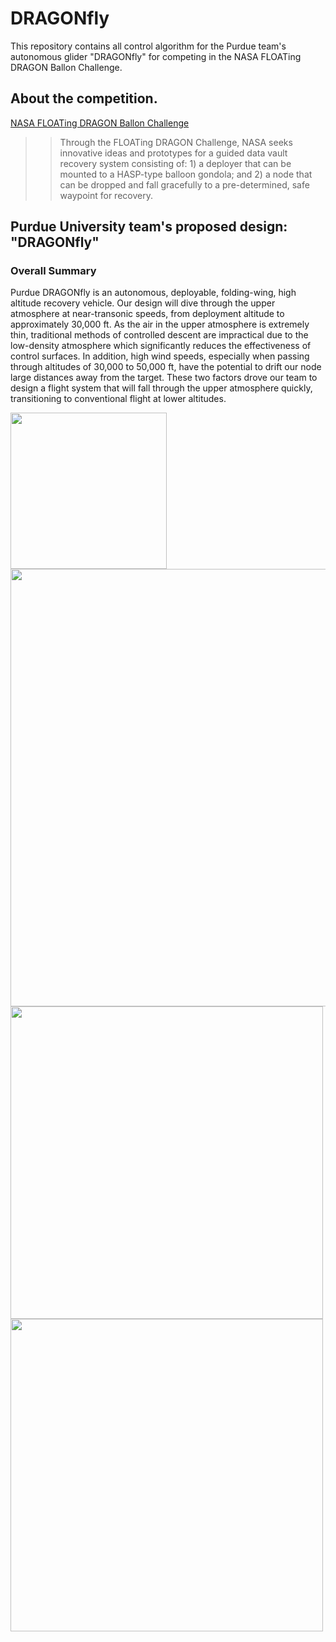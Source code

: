 # DRAGONfly
This repository contains all control algorithm for the Purdue team's autonomous glider "DRAGONfly" for competing in the NASA FLOATing DRAGON Ballon Challenge.

## About the competition.
[NASA FLOATing DRAGON Ballon Challenge](https://floatingdragon.nianet.org/)
>> Through the FLOATing DRAGON Challenge, NASA seeks innovative ideas and prototypes for a guided data vault recovery system consisting of: 1) a deployer that can be mounted to a HASP-type balloon gondola; and 2) a node that can be dropped and fall gracefully to a pre-determined, safe waypoint for recovery.

## Purdue University team's proposed design: "DRAGONfly"
### Overall Summary
Purdue DRAGONfly is an autonomous, deployable, folding-wing, high altitude recovery vehicle. Our design will dive through the upper atmosphere at near-transonic speeds, from deployment altitude to  approximately 30,000 ft. As the air in the upper atmosphere is extremely thin, traditional methods of controlled  descent are impractical due to the low-density atmosphere which significantly reduces the effectiveness of control  surfaces. In addition, high wind speeds, especially when passing through altitudes of 30,000 to 50,000 ft, have the  potential to drift our node large distances away from the target. These two factors drove our team to design a  flight system that will fall through the upper atmosphere quickly, transitioning to conventional flight at lower  altitudes. 

<img src="https://github.com/kmuenpra/Dragonfly/blob/main/images/DRAGONfly_logo.png" width="250" height="250" />
<img src="https://github.com/kmuenpra/Dragonfly/blob/main/images/DRAGONfly.PNG" width = 700/>
<img src="https://github.com/kmuenpra/Dragonfly/blob/main/images/drawing%203-31.png" width=500/> 
<img src="https://github.com/kmuenpra/Dragonfly/blob/main/images/System%20Diagram.png" width=500/>
